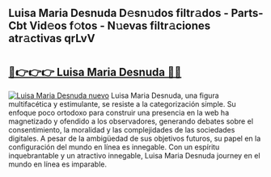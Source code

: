 ## Luisa Maria Desnuda D𝚎sn𝚞dos filtr𝚊dos - Parts-Cbt Vid𝚎os f𝚘tos - N𝚞evas filtr𝚊ciones atr𝚊ctivas qrLvV

# <h2><a href="http://mb40yfm.tromn.icu/?c=Luisa+Maria+Desnuda">🔗👉👉👉 Luisa Maria Desnuda 🔗🔗</a></h2>

[![Luisa Maria Desnuda nuevo](https://i.imgur.com/pEAQMta.gif)](http://mb40yfm.tromn.icu/?c=Luisa+Maria+Desnuda)
Luisa Maria Desnuda, una figura multifacética y estimulante, se resiste a la categorización simple. Su enfoque poco ortodoxo para construir una presencia en la web ha magnetizado y ofendido a los observadores, generando debates sobre el consentimiento, la moralidad y las complejidades de las sociedades digitales. A pesar de la ambigüedad de sus objetivos futuros, su papel en la configuración del mundo en línea es innegable. Con un espíritu inquebrantable y un atractivo innegable, Luisa Maria Desnuda journey en el mundo en línea es imparable.
